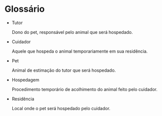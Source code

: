 # Glossário

- Tutor

  Dono do pet, responsável pelo animal que será hospedado.

- Cuidador

  Aquele que hospeda o animal temporariamente em sua residência.

- Pet

  Animal de estimação do tutor que será hospedado.

- Hospedagem

  Procedimento temporário de acolhimento do animal feito pelo cuidador.

- Residência

  Local onde o pet será hospedado pelo cuidador.
